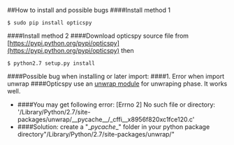 
##How to install and possible bugs
####Install method 1
```
$ sudo pip install opticspy
```
####Install method 2
####Download opticspy source file from [https://pypi.python.org/pypi/opticspy](https://pypi.python.org/pypi/opticspy) then
```
$ python2.7 setup.py install
```
####Possible bug when installing or later import:
####1. Error when import unwrap
####Opticspy use an [unwrap module](https://pypi.python.org/pypi/unwrap) for unwraping phase. It works well.
* ####You may get following error: [Errno 2] No such file or directory: '/Library/Python/2.7/site-packages/unwrap/\_\_pycache\_\_/_cffi__x8956f820xc1fce120.c'
* ####Solution: create a "\__pycache__" folder in your python package directory"/Library/Python/2.7/site-packages/unwrap/"